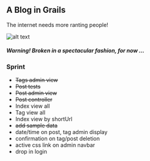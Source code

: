 ## A Blog in Grails

The internet needs more ranting people!

![alt text](https://s3-us-west-2.amazonaws.com/atronandbeyond.com/Animated+GIF-downsized.gif)

##### Warning! Broken in a spectacular fashion, for now ...

### Sprint

* ~~Tags admin view~~
* ~~Post tests~~
* ~~Post admin view~~
* ~~Post controller~~
* Index view all
* Tag view all
* Index view by shortUrl
* ~~add sample data~~
* date/time on post, tag admin display
* confirmation on tag/post deletion
* active css link on admin navbar
* drop in login